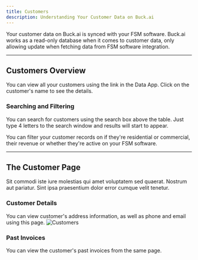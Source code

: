 ```yaml
---
title: Customers
description: Understanding Your Customer Data on Buck.ai
---
```


Your customer data on Buck.ai is synced with your FSM software. Buck.ai works as a read-only database when it comes to customer data, only allowing update when fetching data from FSM software integration.

---

## Customers Overview

You can view all your customers using the link in the Data App. Click on the customer's name to see the details.

### Searching and Filtering

You can search for customers using the search box above the table. Just type 4 letters to the search window and results will start to appear.

You can filter your customer records on if they're residential or commercial, their revenue or whether they're active on your FSM software.

---

## The Customer Page

Sit commodi iste iure molestias qui amet voluptatem sed quaerat. Nostrum aut pariatur. Sint ipsa praesentium dolor error cumque velit tenetur.

### Customer Details

You can view customer's address information, as well as phone and email using this page. ![Customers](customers.png)

### Past Invoices

You can view the customer's past invoices from the same page.
